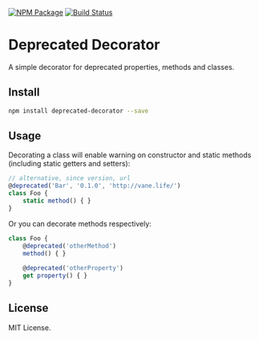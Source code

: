 [![NPM Package](https://badge.fury.io/js/deprecated-decorator.svg)](https://www.npmjs.com/package/deprecated-decorator)
[![Build Status](https://travis-ci.org/vilic/deprecated-decorator.svg)](https://travis-ci.org/vilic/deprecated-decorator) 

# Deprecated Decorator

A simple decorator for deprecated properties, methods and classes.

## Install

```sh
npm install deprecated-decorator --save
```

## Usage

Decorating a class will enable warning on constructor and static methods (including static getters and setters):

```ts
// alternative, since version, url
@deprecated('Bar', '0.1.0', 'http://vane.life/')
class Foo {
    static method() { }
}
```

Or you can decorate methods respectively:

```ts
class Foo {
    @deprecated('otherMethod')
    method() { }
    
    @deprecated('otherProperty')
    get property() { }
}
```

## License

MIT License.

